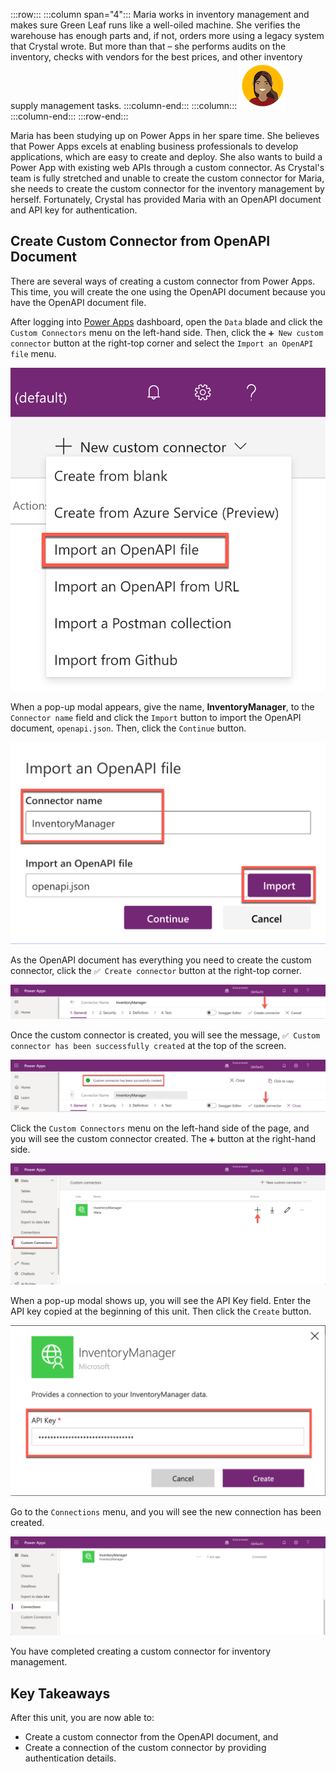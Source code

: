 :::row:::
  :::column span="4":::
    Maria works in inventory management and makes sure Green Leaf runs like a well-oiled machine. She verifies the warehouse has enough parts and, if not, orders more using a legacy system that Crystal wrote. But more than that – she performs audits on the inventory, checks with vendors for the best prices, and other inventory supply management tasks.
  :::column-end:::
  :::column:::
    ![Cartoon depiction of Maria][meet maria]
  :::column-end:::
:::row-end:::

Maria has been studying up on Power Apps in her spare time. She believes that Power Apps excels at enabling business professionals to develop applications, which are easy to create and deploy. She also wants to build a Power App with existing web APIs through a custom connector. As Crystal's team is fully stretched and unable to create the custom connector for Maria, she needs to create the custom connector for the inventory management by herself. Fortunately, Crystal has provided Maria with an OpenAPI document and API key for authentication.


## Create Custom Connector from OpenAPI Document ##

There are several ways of creating a custom connector from Power Apps. This time, you will create the one using the OpenAPI document because you have the OpenAPI document file.

After logging into [Power Apps][pa] dashboard, open the `Data` blade and click the `Custom Connectors` menu on the left-hand side. Then, click the `➕ New custom connector` button at the right-top corner and select the `Import an OpenAPI file` menu.

![Many Ways Creating Custom Connector][image-01]

When a pop-up modal appears, give the name, **InventoryManager**, to the `Connector name` field and click the `Import` button to import the OpenAPI document, `openapi.json`. Then, click the `Continue` button.

![OpenAPI File Import][image-02]

As the OpenAPI document has everything you need to create the custom connector, click the `✅ Create connector` button at the right-top corner.

![Custom Connector General Tab Create Connector][image-03]

Once the custom connector is created, you will see the message, `✅ Custom connector has been successfully created` at the top of the screen.

![Custom Connector General Tab Connector Created][image-04]

Click the `Custom Connectors` menu on the left-hand side of the page, and you will see the custom connector created. The `➕` button at the right-hand side.

![New Custom Connector][image-05]

When a pop-up modal shows up, you will see the API Key field. Enter the API key copied at the beginning of this unit. Then click the `Create` button.

![New Custom Connector Pop-up Modal][image-06]

Go to the `Connections` menu, and you will see the new connection has been created.

![New Connection][image-07]

You have completed creating a custom connector for inventory management.


## Key Takeaways ##

After this unit, you are now able to:

* Create a custom connector from the OpenAPI document, and
* Create a connection of the custom connector by providing authentication details.


[meet maria]: ../media/meet-maria.png

[image-01]: ../media/3-create-custom-connector-with-openapi-01.png
[image-02]: ../media/3-create-custom-connector-with-openapi-02.png
[image-03]: ../media/3-create-custom-connector-with-openapi-03.png
[image-04]: ../media/3-create-custom-connector-with-openapi-04.png
[image-05]: ../media/3-create-custom-connector-with-openapi-05.png
[image-06]: ../media/3-create-custom-connector-with-openapi-06.png
[image-07]: ../media/3-create-custom-connector-with-openapi-07.png

[pa]: https://powerapps.microsoft.com/
